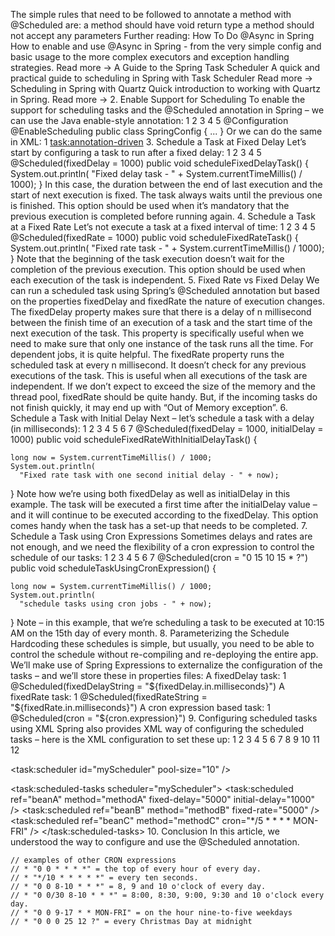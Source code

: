 The simple rules that need to be followed to annotate a method with @Scheduled are:
a method should have void return type
a method should not accept any parameters
Further reading:
How To Do @Async in Spring
How to enable and use @Async in Spring - from the very simple config and basic usage to the more complex executors and exception handling strategies.
Read more →
A Guide to the Spring Task Scheduler
A quick and practical guide to scheduling in Spring with Task Scheduler
Read more →
Scheduling in Spring with Quartz
Quick introduction to working with Quartz in Spring.
Read more →
2. Enable Support for Scheduling
To enable the support for scheduling tasks and the @Scheduled annotation in Spring – we can use the Java enable-style annotation:
1
2
3
4
5
@Configuration
@EnableScheduling
public class SpringConfig {
    ...
}
Or we can do the same in XML:
1
<task:annotation-driven>
3. Schedule a Task at Fixed Delay
Let’s start by configuring a task to run after a fixed delay:
1
2
3
4
5
@Scheduled(fixedDelay = 1000)
public void scheduleFixedDelayTask() {
    System.out.println(
      "Fixed delay task - " + System.currentTimeMillis() / 1000);
}
In this case, the duration between the end of last execution and the start of next execution is fixed. The task always waits until the previous one is finished.
This option should be used when it’s mandatory that the previous execution is completed before running again.
4. Schedule a Task at a Fixed Rate
Let’s not execute a task at a fixed interval of time:
1
2
3
4
5
@Scheduled(fixedRate = 1000)
public void scheduleFixedRateTask() {
    System.out.println(
      "Fixed rate task - " + System.currentTimeMillis() / 1000);
}
Note that the beginning of the task execution doesn’t wait for the completion of the previous execution.
This option should be used when each execution of the task is independent.
5. Fixed Rate vs Fixed Delay
We can run a scheduled task using Spring’s @Scheduled annotation but based on the properties fixedDelay and fixedRate the nature of execution changes.
The fixedDelay property makes sure that there is a delay of n millisecond between the finish time of an execution of a task and the start time of the next execution of the task. 
This property is specifically useful when we need to make sure that only one instance of the task runs all the time. For dependent jobs, it is quite helpful.
The fixedRate property runs the scheduled task at every n millisecond. It doesn’t check for any previous executions of the task.
This is useful when all executions of the task are independent. If we don’t expect to exceed the size of the memory and the thread pool, fixedRate should be quite handy. But, if the incoming tasks do not finish quickly, it may end up with “Out of Memory exception”.
6. Schedule a Task with Initial Delay
Next – let’s schedule a task with a delay (in milliseconds):
1
2
3
4
5
6
7
@Scheduled(fixedDelay = 1000, initialDelay = 1000)
public void scheduleFixedRateWithInitialDelayTask() {
  
    long now = System.currentTimeMillis() / 1000;
    System.out.println(
      "Fixed rate task with one second initial delay - " + now);
}
Note how we’re using both fixedDelay as well as initialDelay in this example. The task will be executed a first time after the initialDelay value – and it will continue to be executed according to the fixedDelay.
This option comes handy when the task has a set-up that needs to be completed.
7. Schedule a Task using Cron Expressions
Sometimes delays and rates are not enough, and we need the flexibility of a cron expression to control the schedule of our tasks:
1
2
3
4
5
6
7
@Scheduled(cron = "0 15 10 15 * ?")
public void scheduleTaskUsingCronExpression() {
  
    long now = System.currentTimeMillis() / 1000;
    System.out.println(
      "schedule tasks using cron jobs - " + now);
}
Note – in this example, that we’re scheduling a task to be executed at 10:15 AM on the 15th day of every month.
8. Parameterizing the Schedule
Hardcoding these schedules is simple, but usually, you need to be able to control the schedule without re-compiling and re-deploying the entire app.
We’ll make use of Spring Expressions to externalize the configuration of the tasks – and we’ll store these in properties files:
A fixedDelay task:
1
@Scheduled(fixedDelayString = "${fixedDelay.in.milliseconds}")
A fixedRate task:
1
@Scheduled(fixedRateString = "${fixedRate.in.milliseconds}")
A cron expression based task:
1
@Scheduled(cron = "${cron.expression}")
9. Configuring scheduled tasks using XML
Spring also provides XML way of configuring the scheduled tasks – here is the XML configuration to set these up:
1
2
3
4
5
6
7
8
9
10
11
12
<!-- Configure the scheduler -->
<task:scheduler id="myScheduler" pool-size="10" />
 
<!-- Configure parameters -->
<task:scheduled-tasks scheduler="myScheduler">
    <task:scheduled ref="beanA" method="methodA"
      fixed-delay="5000" initial-delay="1000" />
    <task:scheduled ref="beanB" method="methodB"
      fixed-rate="5000" />
    <task:scheduled ref="beanC" method="methodC"
      cron="*/5 * * * * MON-FRI" />
</task:scheduled-tasks>
10. Conclusion
In this article, we understood the way to configure and use the @Scheduled annotation.


	// examples of other CRON expressions
	// * "0 0 * * * *" = the top of every hour of every day.
	// * "*/10 * * * * *" = every ten seconds.
	// * "0 0 8-10 * * *" = 8, 9 and 10 o'clock of every day.
	// * "0 0/30 8-10 * * *" = 8:00, 8:30, 9:00, 9:30 and 10 o'clock every day.
	// * "0 0 9-17 * * MON-FRI" = on the hour nine-to-five weekdays
	// * "0 0 0 25 12 ?" = every Christmas Day at midnight
